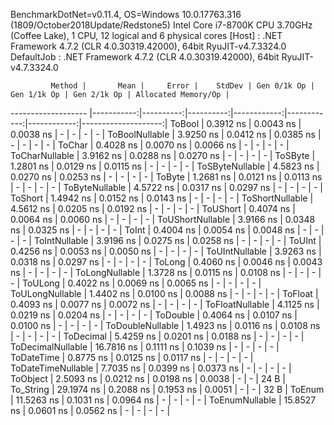 
BenchmarkDotNet=v0.11.4, OS=Windows 10.0.17763.316 (1809/October2018Update/Redstone5)
Intel Core i7-8700K CPU 3.70GHz (Coffee Lake), 1 CPU, 12 logical and 6 physical cores
  [Host]     : .NET Framework 4.7.2 (CLR 4.0.30319.42000), 64bit RyuJIT-v4.7.3324.0
  DefaultJob : .NET Framework 4.7.2 (CLR 4.0.30319.42000), 64bit RyuJIT-v4.7.3324.0


             Method |       Mean |     Error |    StdDev | Gen 0/1k Op | Gen 1/1k Op | Gen 2/1k Op | Allocated Memory/Op |
------------------- |-----------:|----------:|----------:|------------:|------------:|------------:|--------------------:|
             ToBool |  0.3912 ns | 0.0043 ns | 0.0038 ns |           - |           - |           - |                   - |
     ToBoolNullable |  3.9250 ns | 0.0412 ns | 0.0385 ns |           - |           - |           - |                   - |
             ToChar |  0.4028 ns | 0.0070 ns | 0.0066 ns |           - |           - |           - |                   - |
     ToCharNullable |  3.9162 ns | 0.0288 ns | 0.0270 ns |           - |           - |           - |                   - |
            ToSByte |  1.2801 ns | 0.0129 ns | 0.0115 ns |           - |           - |           - |                   - |
    ToSByteNullable |  4.5823 ns | 0.0270 ns | 0.0253 ns |           - |           - |           - |                   - |
             ToByte |  1.2681 ns | 0.0121 ns | 0.0113 ns |           - |           - |           - |                   - |
     ToByteNullable |  4.5722 ns | 0.0317 ns | 0.0297 ns |           - |           - |           - |                   - |
            ToShort |  1.4942 ns | 0.0152 ns | 0.0143 ns |           - |           - |           - |                   - |
    ToShortNullable |  4.5612 ns | 0.0205 ns | 0.0192 ns |           - |           - |           - |                   - |
           ToUShort |  0.4074 ns | 0.0064 ns | 0.0060 ns |           - |           - |           - |                   - |
   ToUShortNullable |  3.9166 ns | 0.0348 ns | 0.0325 ns |           - |           - |           - |                   - |
              ToInt |  0.4004 ns | 0.0054 ns | 0.0048 ns |           - |           - |           - |                   - |
      ToIntNullable |  3.9196 ns | 0.0275 ns | 0.0258 ns |           - |           - |           - |                   - |
             ToUInt |  0.4256 ns | 0.0053 ns | 0.0050 ns |           - |           - |           - |                   - |
     ToUIntNullable |  3.9263 ns | 0.0318 ns | 0.0297 ns |           - |           - |           - |                   - |
             ToLong |  0.4060 ns | 0.0046 ns | 0.0043 ns |           - |           - |           - |                   - |
     ToLongNullable |  1.3728 ns | 0.0115 ns | 0.0108 ns |           - |           - |           - |                   - |
            ToULong |  0.4022 ns | 0.0069 ns | 0.0065 ns |           - |           - |           - |                   - |
    ToULongNullable |  1.4402 ns | 0.0100 ns | 0.0088 ns |           - |           - |           - |                   - |
            ToFloat |  0.4093 ns | 0.0077 ns | 0.0072 ns |           - |           - |           - |                   - |
    ToFloatNullable |  4.1125 ns | 0.0219 ns | 0.0204 ns |           - |           - |           - |                   - |
           ToDouble |  0.4064 ns | 0.0107 ns | 0.0100 ns |           - |           - |           - |                   - |
   ToDoubleNullable |  1.4923 ns | 0.0116 ns | 0.0108 ns |           - |           - |           - |                   - |
          ToDecimal |  5.4259 ns | 0.0201 ns | 0.0188 ns |           - |           - |           - |                   - |
  ToDecimalNullable | 16.7816 ns | 0.1111 ns | 0.1039 ns |           - |           - |           - |                   - |
         ToDateTime |  0.8775 ns | 0.0125 ns | 0.0117 ns |           - |           - |           - |                   - |
 ToDateTimeNullable |  7.7035 ns | 0.0399 ns | 0.0373 ns |           - |           - |           - |                   - |
           ToObject |  2.5093 ns | 0.0212 ns | 0.0198 ns |      0.0038 |           - |           - |                24 B |
          To_String | 29.1974 ns | 0.2088 ns | 0.1953 ns |      0.0051 |           - |           - |                32 B |
             ToEnum | 11.5263 ns | 0.1031 ns | 0.0964 ns |           - |           - |           - |                   - |
     ToEnumNullable | 15.8527 ns | 0.0601 ns | 0.0562 ns |           - |           - |           - |                   - |
